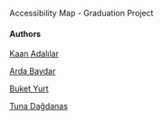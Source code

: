 Accessibility Map - Graduation Project

#### Authors 
[Kaan Adalılar](https://github.com/kaanadalilar)

[Arda Baydar](https://github.com/ardabaydarr)

[Buket Yurt](https://github.com/buketyurt)

[Tuna Dağdanaş](https://github.com/TunaDagdanas)
